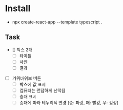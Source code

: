 # Install
- npx create-react-app --template typescript .

## Task
- [] 박스 2개
  - [ ] 타이틀
  - [ ] 사진
  - [ ] 결과
- [ ] 가위바위보 버튼
  - [ ] 박스에 값 표시
  - [ ] 컴퓨터는 랜덤하게 선택됨
  - [ ] 승패 표시
  - [ ] 승패에 따라 테두리색 변경 (승: 파랑, 패: 빨강, 무: 검정)
